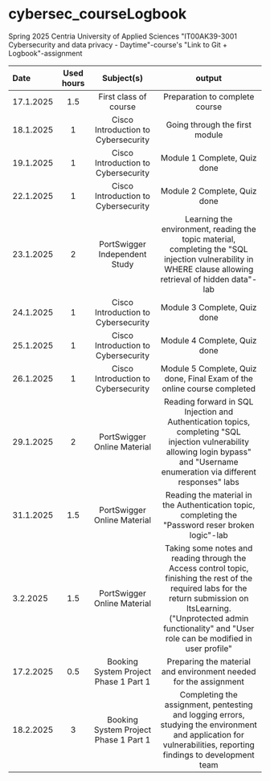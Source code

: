 # cybersec_courseLogbook
Spring 2025 Centria University of Applied Sciences "IT00AK39-3001 Cybersecurity and data privacy - Daytime"-course's "Link to Git + Logbook"-assignment

| Date  | Used hours | Subject(s) |  output |
| :---         |     :---:      |     :---:      |     :---:      |
| 17.1.2025 | 1.5 | First class of course  | Preparation to complete course |
| 18.1.2025 | 1 | Cisco Introduction to Cybersecurity  | Going through the first module |
| 19.1.2025 | 1 | Cisco Introduction to Cybersecurity  | Module 1 Complete, Quiz done|
| 22.1.2025 | 1 | Cisco Introduction to Cybersecurity  | Module 2 Complete, Quiz done|
| 23.1.2025 | 2 | PortSwigger Independent Study  | Learning the environment, reading the topic material, completing the "SQL injection vulnerability in WHERE clause allowing retrieval of hidden data"-lab |
| 24.1.2025 | 1 | Cisco Introduction to Cybersecurity  | Module 3 Complete, Quiz done|
| 25.1.2025 | 1 | Cisco Introduction to Cybersecurity  | Module 4 Complete, Quiz done|
| 26.1.2025 | 1 | Cisco Introduction to Cybersecurity  | Module 5 Complete, Quiz done, Final Exam of the online course completed|
| 29.1.2025 | 2 | PortSwigger Online Material  | Reading forward in SQL Injection and Authentication topics, completing "SQL injection vulnerability allowing login bypass" and "Username enumeration via different responses" labs|
| 31.1.2025 | 1.5 | PortSwigger Online Material  | Reading the material in the Authentication topic, completing the "Password reser broken logic"-lab |
| 3.2.2025 | 1.5 | PortSwigger Online Material  | Taking some notes and reading through the Access control topic, finishing the rest of the required labs for the return submission on ItsLearning. ("Unprotected admin functionality" and "User role can be modified in user profile" |
| 17.2.2025 | 0.5 | Booking System Project Phase 1 Part 1  | Preparing the material and environment needed for the assignment |
| 18.2.2025 | 3 | Booking System Project Phase 1 Part 1 | Completing the assignment, pentesting and logging errors, studying the environment and application for vulnerabilities, reporting findings to development team |
